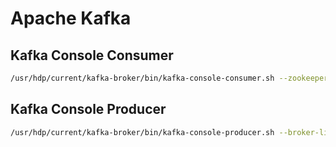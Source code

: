# Apache Kafka
## Kafka Console Consumer
```bash
/usr/hdp/current/kafka-broker/bin/kafka-console-consumer.sh --zookeeper zk1.fqdn.com,zk2.fqdn.com,zk3.fqdn.com --topic $TOPIC --security-protocol PLAINTEXTSASL ...
```

## Kafka Console Producer
```bash
/usr/hdp/current/kafka-broker/bin/kafka-console-producer.sh --broker-list kafka1.fqdn.com,kafka2.fqdn.com,kafka3.fqdn.com --topic $TOPIC --security-protocol PLAINTEXTSASL ...
```